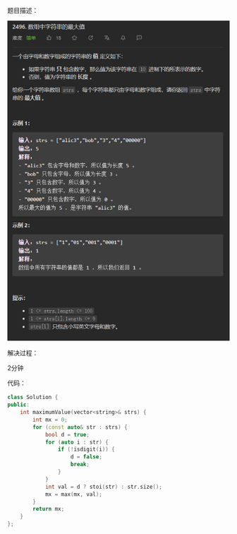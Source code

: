 题目描述：

![image](/basical/array/image/image81.png)

解决过程：

2分钟

代码：

```cpp
class Solution {
public:
    int maximumValue(vector<string>& strs) {
        int mx = 0;
        for (const auto& str : strs) {
            bool d = true;
            for (auto i : str) {
                if (!isdigit(i)) {
                    d = false;
                    break;
                }
            }
            int val = d ? stoi(str) : str.size();
            mx = max(mx, val);
        }
        return mx;
    }
};
```